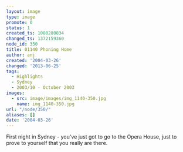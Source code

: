 ```yaml
---
layout: image
type: image
promote: 0
status: 1
created_ts: 1080280834
changed_ts: 1372159360
node_id: 350
title: 01140 Phoning Home
author: anj
created: '2004-03-26'
changed: '2013-06-25'
tags:
  - Highlights
  - Sydney
  - 2003/10 - October 2003
images:
  - src: image/images/img_1140-350.jpg
    name: img_1140-350.jpg
url: "/node/350/"
aliases: []
date: '2004-03-26'
---
```

First night in Sydney - you've just got to go to the Opera House, just to prove to yourself that you really are there. 
